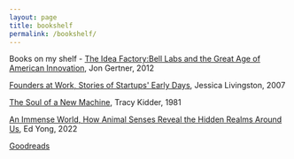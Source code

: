```yaml
---
layout: page
title: bookshelf
permalink: /bookshelf/
---
```


Books on my shelf -
[The Idea Factory:Bell Labs and the Great Age of American Innovation](https://en.wikipedia.org/wiki/The_Idea_Factory), Jon Gertner, 2012

[Founders at Work, Stories of Startups' Early Days](https://en.wikipedia.org/wiki/Founders_at_Work), Jessica Livingston, 2007

[The Soul of a New Machine](https://en.wikipedia.org/wiki/The_Soul_of_a_New_Machine), Tracy Kidder, 1981

[An Immense World, How Animal Senses Reveal the Hidden Realms Around Us](https://en.wikipedia.org/wiki/An_Immense_World), Ed Yong, 2022


[Goodreads](https://www.goodreads.com/user/show/13944930-akash-kulgod )
